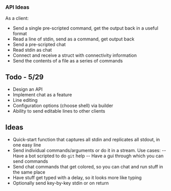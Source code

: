 ### API Ideas
As a client:
* Send a single pre-scripted command, get the output back in a useful format
* Read a line of stdin, send as a command, get output back
* Send a pre-scripted chat
* Read stdin as chat
* Connect and receive a struct with connectivity information
* Send the contents of a file as a series of commands


## Todo - 5/29
* Design an API
* Implement chat as a feature
* Line editing
* Configuration options (choose shell) via builder
* Ability to send editable lines to other clients

## Ideas
- Quick-start function that captures all stdin and replicates all stdout, in one easy line
- Send individual commands/arguments or do it in a stream. Use cases:
  -- Have a bot scripted to do `git` help
  -- Have a gui through which you can send commands
- Send chat commands that get colored, so you can chat and run stuff in the same place
- Have stuff get typed with a delay, so it looks more like typing
- Optionally send key-by-key stdin or on return
